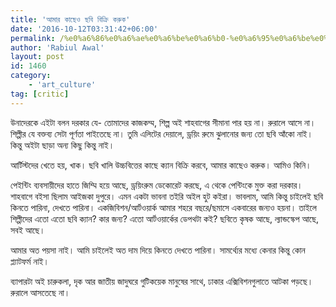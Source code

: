 ```yaml
---
title: 'আমার কাছেও ছবি বিক্রি করুক'
date: '2016-10-12T03:31:42+06:00'
permalink: /%e0%a6%86%e0%a6%ae%e0%a6%be%e0%a6%b0-%e0%a6%95%e0%a6%be%e0%a6%9b%e0%a7%87%e0%a6%93-%e0%a6%9b%e0%a6%ac%e0%a6%bf-%e0%a6%ac%e0%a6%bf%e0%a6%95%e0%a7%8d%e0%a6%b0%e0%a6%bf-%e0%a6%95%e0%a6%b0%e0%a7%81
author: 'Rabiul Awal'
layout: post
id: 1460
category:
    - 'art_culture'
tag: [critic]
---
```

উনাদেরকে এইটা বলন দরকার যে- তোমাদের কাজকম্ম, শিল্প অই শাহবাগের সীমানা পার হয় না। রুরালে আসে না। শিল্পীর যে বক্তব্য সেটা পূর্ণতা পাইতেছে না। তুমি এলিটের দেয়ালে, ড্রয়িং রুমে ঝুলানোর জন্য তো ছবি আঁকো নাই। কিন্তু অইটা ছাড়া অন্য কিছু কিন্তু নাই।

আর্টিস্টদের খেতে হয়, খাক। ছবি খালি উচ্চবিত্তের কাছে ক্যান বিক্রি করবে, আমার কাছেও করুক। আমিও কিনি।

পেইন্টিং ব্যবসায়ীদের হাতে জিম্মি হয়ে আছে, ড্রয়িংরুম ডেকোরেট করছে, এ থেকে পেন্টিংকে মুক্ত করা দরকার। শাহবাগে বইসা ছিলাম আইজকা দুপুরে। এমন একটা ভাবনা তইরি অইল হুট কইরা। ভাবলাম, আমি কিন্তু চাইলেই ছবি কিনতে পারিনা, দেখতে পারিনা। একজিবিশন/আর্টওয়ার্ক আমার শহরে বছরে/ছমাসে একবারের জন্যও হয়না। তাইলে শিল্পীদের এতো এতো ছবি ক্যান? কার জন্য? এতো আর্টওয়ার্কের ডেপথটা কই? ছবিতে কৃষক আছে, ল্যান্ডস্কেপ আছে, সবই আছে।

আমার অত পয়সা নাই। আমি চাইলেই অত দাম দিয়ে কিনতে দেখতে পারিনা। সামর্থ্যের মধ্যে কেনার কিন্তু কোন প্ল্যাটফর্ম নাই।

ব্যাপারটা অই চারুকলা, দৃক আর জাতীয় জাদুঘরে গুটিকয়েক মানুষের সাথে, ঢাকার এক্সিবিশনগুলাতে আটকা পড়ছে। রুরালে আসতেছে না।
